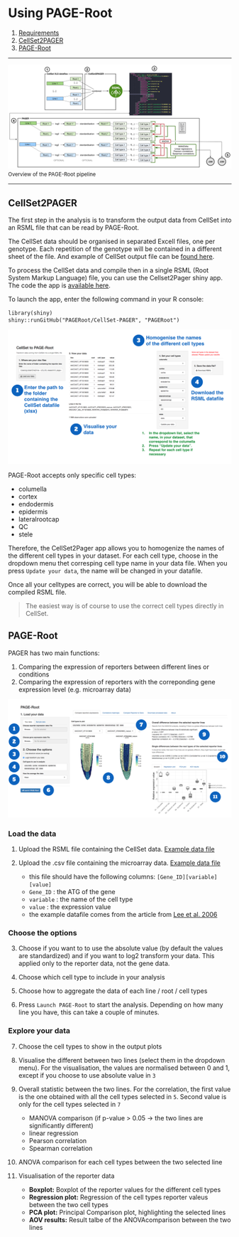 
# Using PAGE-Root

1. [Requirements](#requirements)
2. [CellSet2PAGER](#cellset2pager)
3. [PAGE-Root](#page-root)

---

![](img/pager_root.jpg)
<small>Overview of the PAGE-Root pipeline</small>

---





## CellSet2PAGER

The first step in the analysis is to transform the output data from CellSet into an RSML file that can be read by PAGE-Root. 

The CellSet data should be organised in separated Excell files, one per genotype. Each repetition of the genotype will be contained in a different sheet of the file. And example of CellSet output file can be [found here](/docs/cellset.xlsx). 

To process the CellSet data and compile then in a single RSML (Root System Markup Language) file, you can use the Cellset2Pager shiny app. The code the app is [available here](https://github.com/PAGERoot/CellSet-PAGER). 

To launch the app, enter the following command in your R console:

	library(shiny)
	shiny::runGitHub("PAGERoot/CellSet-PAGER", "PAGERoot") 


![](img/cellset2pager.png)


PAGE-Root accepts only specific cell types:

- columella
- cortex
- endodermis
- epidermis
- lateralrootcap
- QC
- stele

 Therefore, the CellSet2Pager app allows you to homogenize the names of the different cell types in your dataset. For each cell type, choose in the dropdown menu thet corresping cell type name in your data file. When you press `Update your data`, the name will be changed in your datafile. 

 Once all your celltypes are correct, you will be able to download the compiled RSML file. 

 > The easiest way is of course to use the correct cell types directly in CellSet.






## PAGE-Root

PAGER has two main functions: 

1. Comparing the expression of reporters between different lines or conditions
2. Comparing the expression of reporters with the correponding gene expression level (e.g. microarray data)



![](img/pageroot.png)

### Load the data

1. Upload the RSML file containing the CellSet data. [Example data file](/docs/reporter_example_small.rsml)

2. Upload the .csv file containing the microarray data. [Example data file](/docs/microarray_data_scaled.csv)
	- this file should have the following columns: `[Gene_ID][variable][value]`
	- `Gene_ID` : the ATG of the gene
	- `variable` : the name of the cell type
	- `value` : the expression value
	- the example datafile comes from the article from [Lee et al. 2006](http://dx.doi.org/10.1073/pnas.0510607103)

### Choose the options

3. Choose if you want to to use the absolute value (by default the values are standardized) and if you want to log2 transform your data. This applied only to the reporter data, not the gene data.

4. Choose which cell type to include in your analysis

5. Choose how to aggregate the data of each line / root / cell types

6. Press `Launch PAGE-Root` to start the analysis. Depending on how many line you have, this can take a couple of minutes. 


### Explore your data

7. Choose the cell types to show in the output plots

8. Visualise the different between two lines (select them in the dropdown menu). For the visualisation, the values are normalised between 0 and 1, except if you choose to use absolute value in `3`

9. Overall statistic between the two lines. For the correlation, the first value is the one obtained with all the cell types selected in `5`. Second value is only for the cell types selected in `7`
	- MANOVA comparison (if p-value > 0.05 -> the two lines are significantly different)
	- linear regression
	- Pearson correlation
	- Spearman correlation


10. ANOVA comparison for each cell types between the two selected line

11. Visualisation of the reporter data
	- **Boxplot:** Boxplot of the reporter values for the different cell types
	- **Regression plot:** Regression of the cell types reporter valeus between the two cell types
	- **PCA plot:** Principal Comparison plot, highlighting the selected lines
	- **AOV results:** Result talbe of the ANOVAcomparison between the two lines










